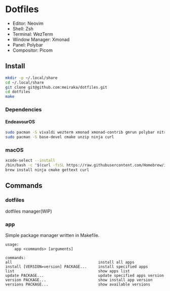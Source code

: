 # Dotfiles

* Editor: Neovim
* Shell: Zsh
* Terminal: WezTerm
* Window Manager: Xmonad
* Panel: Polybar
* Compositor: Picom

## Install

```zsh
mkdir -p ~/.local/share
cd ~/.local/share
git clone git@github.com:meiraka/dotfiles.git
cd dotfiles
make
```

### Dependencies
#### EndeavourOS

```sh
sudo pacman -S vivaldi wezterm xmonad xmonad-contrib gmrun polybar nitrogen picom blueman
sudo pacman -S base-devel cmake unzip ninja curl
```

### macOS

```sh
xcode-select --install
/bin/bash -c "$(curl -fsSL https://raw.githubusercontent.com/Homebrew/install/HEAD/install.sh)"
brew install ninja cmake gettext curl
```

## Commands
### dotfiles

dotfiles manager(WIP)

### app

Simple package manager written in Makefile.

```
usage:
	app <commands> [arguments]

commands:
all                                      install all apps
install [VERSION=version] PACKAGE...     install specified apps
list                                     show apps list
update PACKAGE...                        update specified apps version
version PACKAGE...                       show install app version
versions PACKAGE...                      show available versions
```
